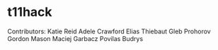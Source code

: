 # t11hack

Contributors:
Katie Reid
Adele Crawford
Elias Thiebaut
Gleb Prohorov
Gordon Mason
Maciej Garbacz
Povilas Budrys
